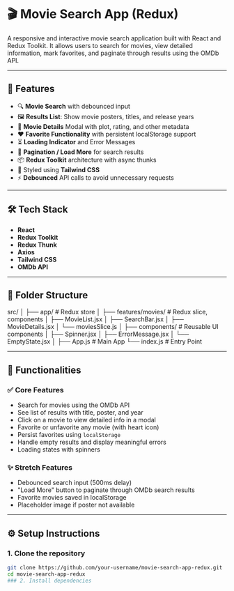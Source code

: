 # 🎬 Movie Search App (Redux)

A responsive and interactive movie search application built with React and Redux Toolkit. It allows users to search for movies, view detailed information, mark favorites, and paginate through results using the OMDb API.

---

## 🚀 Features

- 🔍 **Movie Search** with debounced input
- 🖼️ **Results List**: Show movie posters, titles, and release years
- 📃 **Movie Details** Modal with plot, rating, and other metadata
- ❤️ **Favorite Functionality** with persistent localStorage support
- ⏳ **Loading Indicator** and Error Messages
- 📄 **Pagination / Load More** for search results
- 📦 **Redux Toolkit** architecture with async thunks
- 💅 Styled using **Tailwind CSS**
- ⚡ **Debounced** API calls to avoid unnecessary requests

---

## 🛠️ Tech Stack

- **React**
- **Redux Toolkit**
- **Redux Thunk**
- **Axios**
- **Tailwind CSS**
- **OMDb API**

---

## 🧱 Folder Structure

src/
│
├── app/ # Redux store
│
├── features/movies/ # Redux slice, components
│ ├── MovieList.jsx
│ ├── SearchBar.jsx
│ ├── MovieDetails.jsx
│ └── moviesSlice.js
│
├── components/ # Reusable UI components
│ ├── Spinner.jsx
│ ├── ErrorMessage.jsx
│ └── EmptyState.jsx
│
├── App.js # Main App
└── index.js # Entry Point

---

## 🧪 Functionalities

### ✅ Core Features

- Search for movies using the OMDb API
- See list of results with title, poster, and year
- Click on a movie to view detailed info in a modal
- Favorite or unfavorite any movie (with heart icon)
- Persist favorites using `localStorage`
- Handle empty results and display meaningful errors
- Loading states with spinners

### ✨ Stretch Features

- Debounced search input (500ms delay)
- "Load More" button to paginate through OMDb search results
- Favorite movies saved in localStorage
- Placeholder image if poster not available

---

## ⚙️ Setup Instructions

### 1. Clone the repository

```bash
git clone https://github.com/your-username/movie-search-app-redux.git
cd movie-search-app-redux
### 2. Install dependencies

